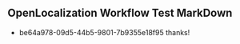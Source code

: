 ## OpenLocalization Workflow Test MarkDown
* be64a978-09d5-44b5-9801-7b9355e18f95 
thanks!<!--HONumber=Mar16_HO3-->
